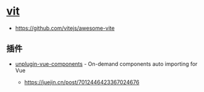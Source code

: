 # [vit](https://vitejs.dev/)

- https://github.com/vitejs/awesome-vite

## 插件

- [unplugin-vue-components](https://github.com/antfu/unplugin-vue-components) - On-demand components auto importing for Vue

    - https://juejin.cn/post/7012446423367024676
